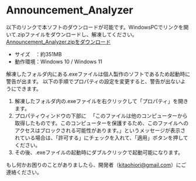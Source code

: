# Announcement_Analyzer

以下のリンクで本ソフトのダウンロードが可能です。WindowsPCでリンクを開いて.zipファイルをダウンロードし、解凍してください。
[Announcement_Analyzer.zipをダウンロード](https://github.com/Sapporominami/Announcement_Analyzer/releases/latest/download/Announcement_Analyzer.zip)

- サイズ　：約351MB
- 動作環境：Windows 10 / Windows 11


解凍したフォルダ内にある.exeファイルは個人製作のソフトであるため起動時に警告が出ます。
以下の手順でプロパティの設定を変更すると、警告が出ないようにできます。

1. 解凍したフォルダ内の.exeファイルを右クリックして「プロパティ」を開きます。
2. プロパティウィンドウの下部に
　「このファイルは他のコンピューターから取得したものです。このコンピューターを保護するため、このファイルへのアクセスはブロックされる可能性があります。」というメッセージが表示されている場合は、「許可する」にチェックを入れて、「適用」ボタンを押してください。
3. その後、.exeファイルの起動時にダブルクリックで起動可能になります。

もし何かお困りのことがありましたら、開発者（kitaohiori@gmail.com）にご連絡ください。
